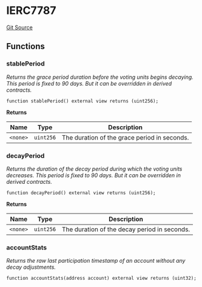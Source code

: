 # IERC7787
[Git Source](https://github.com/w3b3d3v/valocracy-contracts/blob/264de7209f25edf5c05064dcd62712db60d4d460/src/interfaces/IERC7787.sol)


## Functions
### stablePeriod

*Returns the grace period duration before the voting units begins decaying. This period is
fixed to 90 days. But it can be overridden in derived contracts.*


```solidity
function stablePeriod() external view returns (uint256);
```
**Returns**

|Name|Type|Description|
|----|----|-----------|
|`<none>`|`uint256`|The duration of the grace period in seconds.|


### decayPeriod

*Returns the duration of the decay period during which the voting units decreases. This
period is fixed to 90 days. But it can be overridden in derived contracts.*


```solidity
function decayPeriod() external view returns (uint256);
```
**Returns**

|Name|Type|Description|
|----|----|-----------|
|`<none>`|`uint256`|The duration of the decay period in seconds.|


### accountStats

*Returns the raw last participation timestamp of an account without any decay adjustments.*


```solidity
function accountStats(address account) external view returns (uint32);
```

